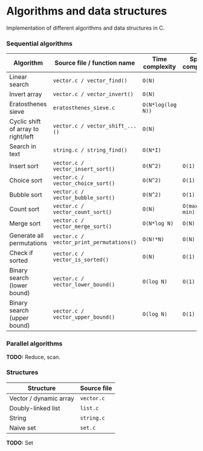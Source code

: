# Algorithms and data structures

Implementation of different algorithms and data structures in C.

### Sequential algorithms

| Algorithm | Source file / function name | Time complexity | Space complexity |
| --------- | --------------------------- | --------------- | ---------------- |
| Linear search                         | `vector.c / vector_find()`                | ``O(N)``              | |
| Invert array                          | `vector.c / vector_invert()`              | ``O(N)``              | |
| Eratosthenes sieve                    | `eratosthenes_sieve.c`                    | ``O(N*log(log N))``   | |
| Cyclic shift of array to right/left   | `vector.c / vector_shift_...()`           | ``O(N)``              | |
| Search in text                        | `string.c / string_find()`                | ``O(N*I)``            | |
| Insert sort                           | `vector.c / vector_insert_sort()`         | ``O(N^2)``            | ``O(1)``          |
| Choice sort                           | `vector.c / vector_choice_sort()`         | ``O(N^2)``            | ``O(1)``          |
| Bubble sort                           | `vector.c / vector_bubble_sort()`         | ``O(N^2)``            | ``O(1)``          |
| Count sort                            | `vector.c / vector_count_sort()`          | ``O(N)``              | ``O(max - min)``  |
| Merge sort                            | `vector.c / vector_merge_sort()`          | ``O(N*log N)``        | ``O(N)``          |
| Generate all permutations             | `vector.c / vector_print_permutations()`  | ``O(N!*N)``           | ``O(N)``          |
| Check if sorted                       | `vector.c / vector_is_sorted()`           | ``O(N)``              | ``O(1)``          |
| Binary search (lower bound)           | `vector.c / vector_lower_bound()`         | ``O(log N)``          | ``O(1)``          |
| Binary search (upper bound)           | `vector.c / vector_upper_bound()`         | ``O(log N)``          | ``O(1)``          |

### Parallel algorithms

**TODO:** Reduce, scan.

### Structures

| Structure | Source file |
| --------- | ----------- |
| Vector / dynamic array    | `vector.c` |
| Doubly-linked list        | `list.c`   |
| String                    | `string.c` |
| Naive set                 | `set.c`    |

**TODO:** Set
